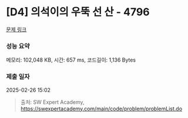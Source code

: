 # [D4] 의석이의 우뚝 선 산 - 4796 

[문제 링크](https://swexpertacademy.com/main/code/problem/problemDetail.do?contestProbId=AWS2h6AKBCoDFAVT) 

### 성능 요약

메모리: 102,048 KB, 시간: 657 ms, 코드길이: 1,136 Bytes

### 제출 일자

2025-02-26 15:02



> 출처: SW Expert Academy, https://swexpertacademy.com/main/code/problem/problemList.do